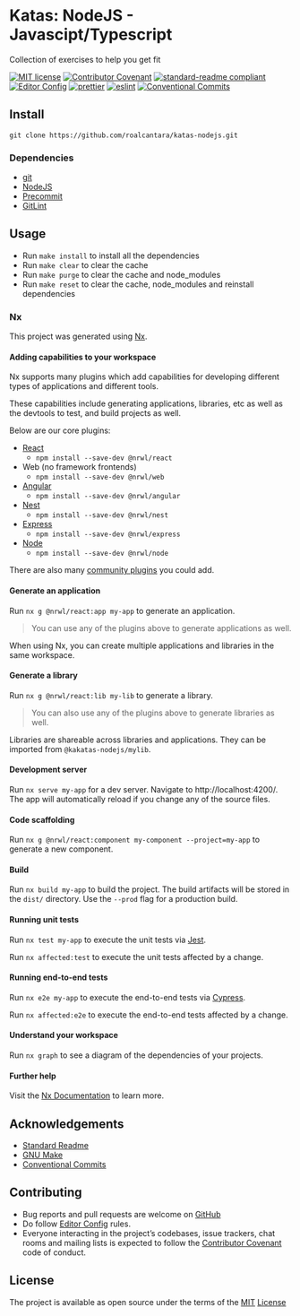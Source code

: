 # Katas: NodeJS - Javascipt/Typescript

Collection of exercises to help you get fit

[![MIT license](https://img.shields.io/badge/License-MIT-brightgreen.svg)](LICENSE)
[![Contributor Covenant](https://img.shields.io/badge/Contributor%20Covenant-2.0-4baaaa.svg)][2]
[![standard-readme compliant](https://img.shields.io/badge/readme%20style-standard-brightgreen.svg?style=flat-square)][4]
[![Editor Config](https://img.shields.io/badge/Editor%20Config-1.0.1-crimson.svg)][3]
[![prettier](https://img.shields.io/badge/code%20style-prettier-ff69b4.svg)][8]
[![eslint](https://img.shields.io/badge/code%20style-eslint-green)][9]
[![Conventional Commits](https://img.shields.io/badge/Conventional%20Commits-1.0.0-yellow.svg)][12]

## Install

`git clone https://github.com/roalcantara/katas-nodejs.git`

### Dependencies

- [git][5]
- [NodeJS][6]
- [Precommit][10]
- [GitLint][11]

## Usage

- Run `make install` to install all the dependencies
- Run `make clear` to clear the cache
- Run `make purge` to clear the cache and node_modules
- Run `make reset` to clear the cache, node_modules and reinstall dependencies

### Nx

This project was generated using [Nx](https://nx.dev).

#### Adding capabilities to your workspace

Nx supports many plugins which add capabilities for developing different types of applications and different tools.

These capabilities include generating applications, libraries, etc as well as the devtools to test, and build projects as well.

Below are our core plugins:

- [React](https://reactjs.org)
  - `npm install --save-dev @nrwl/react`
- Web (no framework frontends)
  - `npm install --save-dev @nrwl/web`
- [Angular](https://angular.io)
  - `npm install --save-dev @nrwl/angular`
- [Nest](https://nestjs.com)
  - `npm install --save-dev @nrwl/nest`
- [Express](https://expressjs.com)
  - `npm install --save-dev @nrwl/express`
- [Node](https://nodejs.org)
  - `npm install --save-dev @nrwl/node`

There are also many [community plugins](https://nx.dev/community) you could add.

#### Generate an application

Run `nx g @nrwl/react:app my-app` to generate an application.

> You can use any of the plugins above to generate applications as well.

When using Nx, you can create multiple applications and libraries in the same workspace.

#### Generate a library

Run `nx g @nrwl/react:lib my-lib` to generate a library.

> You can also use any of the plugins above to generate libraries as well.

Libraries are shareable across libraries and applications. They can be imported from `@kakatas-nodejs/mylib`.

#### Development server

Run `nx serve my-app` for a dev server. Navigate to http://localhost:4200/. The app will automatically reload if you change any of the source files.

#### Code scaffolding

Run `nx g @nrwl/react:component my-component --project=my-app` to generate a new component.

#### Build

Run `nx build my-app` to build the project. The build artifacts will be stored in the `dist/` directory. Use the `--prod` flag for a production build.

#### Running unit tests

Run `nx test my-app` to execute the unit tests via [Jest](https://jestjs.io).

Run `nx affected:test` to execute the unit tests affected by a change.

#### Running end-to-end tests

Run `nx e2e my-app` to execute the end-to-end tests via [Cypress](https://www.cypress.io).

Run `nx affected:e2e` to execute the end-to-end tests affected by a change.

#### Understand your workspace

Run `nx graph` to see a diagram of the dependencies of your projects.

#### Further help

Visit the [Nx Documentation](https://nx.dev) to learn more.

## Acknowledgements

- [Standard Readme][4]
- [GNU Make][7]
- [Conventional Commits][12]

## Contributing

- Bug reports and pull requests are welcome on [GitHub][0]
- Do follow [Editor Config][3] rules.
- Everyone interacting in the project’s codebases, issue trackers, chat rooms and mailing lists is expected to follow the [Contributor Covenant][2] code of conduct.

## License

The project is available as open source under the terms of the [MIT][1] [License](LICENSE)

[0]: https://github.com/roalcantara/katas-javascript 'Katas: Ruby'
[1]: https://opensource.org/licenses/MIT 'Open Source Initiative'
[2]: https://contributor-covenant.org 'A Code of Conduct for Open Source Communities'
[3]: https://editorconfig.org 'EditorConfig'
[4]: https://github.com/RichardLitt/standard-readme 'Standard Readme'
[5]: https://git-scm.com 'Git'
[6]: https://nodejs.org/en/ 'NodeJs'
[7]: https://www.gnu.org/s/make/manual/make.html 'GNU Make'
[8]: https://prettier.io 'Prettier: Opinionated Code Formatter'
[9]: https://eslint.org 'ESLint'
[10]: https://pre-commit.com 'A framework for managing and maintaining multi-language pre-commit hooks'
[11]: https://jorisroovers.com/gitlint 'git commit message linter'
[12]: https://conventionalcommits.org 'Conventional Commits'

